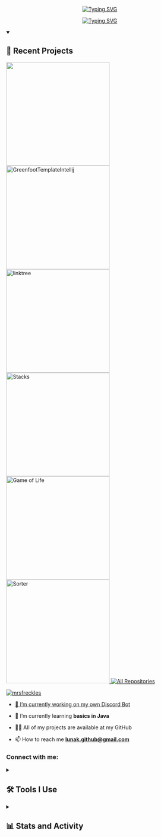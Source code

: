 <p align="center">
    <a href="#">
       <img src="https://readme-typing-svg.demolab.com?font=Jersey+15&size=35&pause=1000&color=D56552&center=true&vCenter=true&repeat=false&random=true&width=435&lines=Hi!+I'm+Luna!" alt="Typing SVG" />
    </a>
</p>
<p align="center">
    <a href="#">
        <img src="https://readme-typing-svg.demolab.com?font=Jersey+15&size=25&pause=1000&color=FCBDA8&center=true&vCenter=true&random=true&width=435&lines=A+beginner+developer+from+Germany" alt="Typing SVG" />
    </a>
</p>

<details open> 
    <summary><h2>🌟 Recent Projects</h2></summary>
    <a href="https://github.com/MrsFreckles/Lunas-Application">
       <img width="278" src=https://denvercoder1-github-readme-stats.vercel.app/api/pin/?username=MrsFreckles&repo=Lunas-Application&theme=react&bg_color=1F222E&title_color=CF6654&hide_border=true&icon_color=CF6654&show_icons=false">
    </a>
    <a href="https://github.com/MrsFreckles/GreenfootTemplateIntellij">
       <img width="278" src="https://denvercoder1-github-readme-stats.vercel.app/api/pin/?username=MrsFreckles&repo=GreenfootTemplateIntellij&theme=react&bg_color=1F222E&title_color=CF6654&hide_border=true&icon_color=CF6654&show_icons=false" alt="GreenfootTemplateIntellij">
    </a>
<a href="https://github.com/MrsFreckles/linktree">
       <img width="278" src="https://denvercoder1-github-readme-stats.vercel.app/api/pin/?username=MrsFreckles&repo=linktree&theme=react&bg_color=1F222E&title_color=CF6654&hide_border=true&icon_color=CF6654&show_icons=false" alt="linktree">
    </a>
<a href="https://github.com/MrsFreckles/Stacks">
       <img width="278" src="https://denvercoder1-github-readme-stats.vercel.app/api/pin/?username=MrsFreckles&repo=Stacks&theme=react&bg_color=1F222E&title_color=CF6654&hide_border=true&icon_color=CF6654&show_icons=false" alt="Stacks">
    </a>
<a href="https://github.com/MrsFreckles/Game-of-Life">
    <img width="278" src="https://denvercoder1-github-readme-stats.vercel.app/api/pin/?username=MrsFreckles&repo=Game-of-Life&theme=react&bg_color=1F222E&title_color=CF6654&hide_border=true&icon_color=CF6654&show_icons=false" alt="Game of Life">
</a>
<a href="https://github.com/MrsFreckles/Sorter">
    <img width="278" src="https://denvercoder1-github-readme-stats.vercel.app/api/pin/?username=MrsFreckles&repo=Sorter&theme=react&bg_color=1F222E&title_color=CF6654&hide_border=true&icon_color=CF6654&show_icons=false" alt="Sorter">
</a>
    <a href="https://github.com/MrsFreckles?tab=repositories"><img alt="All Repositories" title="All Repositories" src="https://custom-icon-badges.demolab.com/badge/-Click%20Here%20For%20All%20My%20Repos-1F222E?style=for-the-badge&logoColor=white&logo=repo"/</a>
</details>


<p align="left"> <img src="https://komarev.com/ghpvc/?username=mrsfreckles&label=Profile%20views&color=0e75b6&style=flat" alt="mrsfreckles" /> </p>

- 🔭 I’m currently working on [my own Discord Bot](https://github.com/MrsFreckles/DiscordBinaryBot)

- 🌱 I’m currently learning **basics in Java**

- 👨‍💻 All of my projects are available at my GitHub

- 📫 How to reach me **lunak.github@gmail.com**

<h3 align="left">Connect with me:</h3>
<p align="left">
</p>

<details>
    <summary><h2>🛠️ Tools I Use</h2></summary>
        <h3>👨‍💻 Programming and Markup Languages</h3>
        <p>
            <a href="#"><img alt="Java" src="https://img.shields.io/badge/-Java-007396?logo=java&logoColor=white"></a>
            <a href="#"><img alt="HTML5" src="https://img.shields.io/badge/-HTML5-E34F26?logo=html5&logoColor=white"></a>
            <a href="#"><img alt="CSS3" src="https://img.shields.io/badge/-CSS3-1572B6?logo=css3&logoColor=white"></a>
            <a href="#"><img alt="PHP" src="https://img.shields.io/badge/-PHP-777BB4?logo=php&logoColor=white"></a>
            <a href="#"><img alt="SQL" src="https://img.shields.io/badge/-SQL-4479A1?logo=postgresql&logoColor=white"></a>
            <a href="#"><img alt="Markdown" src="https://img.shields.io/badge/-Markdown-000000?logo=markdown&logoColor=white"></a>
        </p>
        <h3>🧰 Frameworks and Libraries</h3>
        <p>
            <a href="#"><img alt="Arduino" src="https://img.shields.io/badge/-Arduino-00979D?logo=Arduino&logoColor=white"></a>
        </p>
        <h3>🗄️ Databases and Cloud Hosting</h3>
        <p>
            <a href="#"><img alt="GitHub Pages" src="https://img.shields.io/badge/GitHub%20Pages-327FC7.svg?logo=github&logoColor=white"></a>
            <a href="#"><img alt="MySQL" src="https://img.shields.io/badge/MySQL-00f.svg?logo=mysql&logoColor=white"></a>
            <a href="#"><img alt="Linux" src="https://img.shields.io/badge/Linux-FCC624?logo=linux&logoColor=black"></a>
        </p>
        <h3>💻 Software and Tools</h3>
        <p>
            <a href="#"><img alt="IntelliJ IDEA" src="https://img.shields.io/badge/IntelliJ%20IDEA-DD7A2A.svg?logo=intellij-idea&logoColor=white"></a>
            <a href="#"><img alt="PhpStorm" src="https://img.shields.io/badge/PhpStorm-C43DFF.svg?logo=phpstorm&logoColor=white"></a>
            <a href="#"><img alt="Visual Studio Code" src="https://img.shields.io/badge/Visual%20Studio%20Code-007ACC.svg?logo=visual-studio-code&logoColor=white"></a>
            <a href="#"><img alt="Discord" src="https://img.shields.io/badge/-Discord-5865F2.svg?logo=discord&logoColor=white"></a>
            <a href="#"><img alt="Git" src="https://img.shields.io/badge/Git-F05033.svg?logo=git&logoColor=white"></a>
            <a href="#"><img alt="GitHub" src="https://img.shields.io/badge/GitHub-181717.svg?logo=github&logoColor=white"></a>
        </p>
</details>

<details> 
  <summary><h2>📊 Stats and Activity</h2></summary>

<h3>🔥 Streak Stats</h3>
<p>
    <a href="https://github.com/DenverCoder1/github-readme-streak-stats">
        <img title="🔥 Get streak stats for your profile at git.io/streak-stats" alt="MrsFreckles's streak" src="https://github-readme-streak-stats-eight.vercel.app/?user=MrsFreckles&theme=monokai-metallian&hide_border=true&short_numbers=true&ring=CF6654&fire=FFD700&currStreakNum=FFD700&sideNums=FFFFFF&currStreakLabel=CF6654&sideLabels=CF6654&card_width=400" />
        <img title="🔥 Get streak stats for your profile at git.io/streak-stats" alt="'s streak" src="https://github-readme-streak-stats-eight.vercel.app/?user=MrsFreckles&theme=monokai-metallian&hide_border=true&short_numbers=true&ring=CF6654&fire=FFD700&currStreakNum=FFD700&sideNums=FFFFFF&currStreakLabel=CF6654&sideLabels=CF6654&mode=weekly&hide_total_contributions=true&card_width=400" />
    </a>
</p>

<h3>💻 GitHub Profile Stats</h3>

<a href="https://github.com/anuraghazra/github-readme-stats"><img alt="MrsFreckles's Github Stats" src="https://denvercoder1-github-readme-stats.vercel.app/api/?username=MrsFreckles&show_icons=true&include_all_commits=true&count_private=true&theme=react&hide_border=true&bg_color=1F222E&title_color=CF6654&icon_color=FCBDA8" height="192px"/></a>
<a href="https://github.com/anuraghazra/github-readme-stats"><img alt="MrsFreckles's Top Languages" src="https://denvercoder1-github-readme-stats.vercel.app/api/top-langs/?username=MrsFreckles&langs_count=8&layout=compact&theme=react&hide_border=true&bg_color=1F222E&title_color=CF6654&icon_color=FCBDA8&hide=Jupyter%20Notebook,Roff" height="192px"/></a>
<br/>

<b>Note:</b> Top languages is only a metric of the languages my public code consists of and doesn't reflect experience or skill level.

<a href="https://github.com/ashutosh00710/github-readme-activity-graph"><img alt="MrsFreckles's Activity Graph" src="https://github-readme-activity-graph.vercel.app/graph/?username=MrsFreckles&bg_color=1F222E&color=FCBDA8&line=CF6654&point=FFFFFF&hide_border=true" /></a>
</details>
